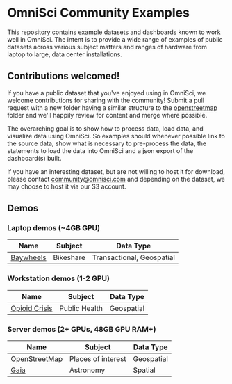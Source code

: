 # OmniSci Community Examples

This repository contains example datasets and dashboards known to work well in OmniSci. The intent is to provide a wide range of examples of public datasets across various subject matters and ranges of hardware from laptop to large, data center installations.

## Contributions welcomed!

If you have a public dataset that you've enjoyed using in OmniSci, we welcome contributions for sharing with the community! Submit a pull request with a new folder having a similar structure to the [openstreetmap](https://github.com/omnisci/community_datasets/tree/master/openstreetmap) folder and we'll happily review for content and merge where possible.

The overarching goal is to show how to process data, load data, and visualize data using OmniSci. So examples should whenever possible link to the source data, show what is necessary to pre-process the data, the statements to load the data into OmniSci and a json export of the dashboard(s) built.

If you have an interesting dataset, but are not willing to host it for download, please contact community@omnisci.com and depending on the dataset, we may choose to host it via our S3 account.

## Demos

### Laptop demos (~4GB GPU)

|Name                   | Subject  |Data Type                |
|-----------------------|----------|-------------------------|
|[Baywheels](https://github.com/omnisci/community_datasets/tree/master/baywheels)|Bikeshare |Transactional, Geospatial|


### Workstation demos (1-2 GPU)

|Name                       | Subject  |Data Type                |
|---------------------------|----------|-------------------------|
|[Opioid Crisis](https://github.com/omnisci/community_datasets/tree/master/opioid)|Public Health|Geospatial                         |

### Server demos (2+ GPUs, 48GB GPU RAM+)

|Name                                  | Subject  |Data Type                |
|--------------------------------------|----------|-------------------------|
|[OpenStreetMap](https://github.com/omnisci/community_datasets/tree/master/openstreetmap)|Places of interest|Geospatial          |
|[Gaia](https://github.com/omnisci/community_datasets/tree/master/gaia)|Astronomy|Spatial          |
